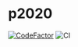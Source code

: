 # p2020
[![CodeFactor](https://www.codefactor.io/repository/github/jinhogate/p2020/badge)](https://www.codefactor.io/repository/github/jinhogate/p2020)
![CI](https://github.com/jinhogate/p2020/workflows/CI/badge.svg)
